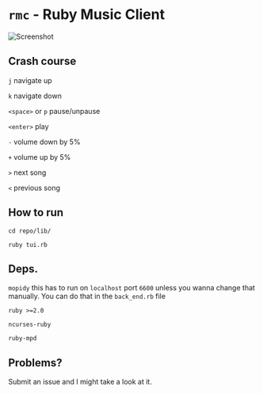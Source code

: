 # `rmc` - Ruby Music Client

![Screenshot](http://i.imgur.com/UrTHhZS.jpg)

## Crash course
`j` navigate up

`k` navigate down

`<space>` or `p` pause/unpause

`<enter>` play

`-` volume down by 5%

`+` volume up by 5%

`>` next song

`<` previous song

## How to run
`cd repo/lib/`

`ruby tui.rb`

## Deps.
`mopidy` this has to run on `localhost` port `6600` unless you wanna change that manually. You can do that in the `back_end.rb` file

`ruby >=2.0`

`ncurses-ruby`

`ruby-mpd`

## Problems?
Submit an issue and I might take a look at it.
